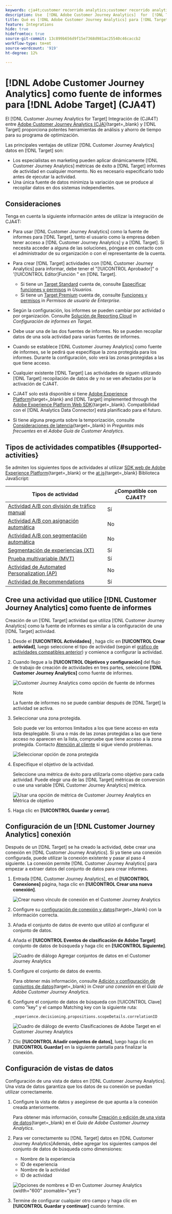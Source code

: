 ```yaml
---
keywords: cja4t;customer recorrido analytics;customer recorrido analytics for target;fuente de informes de customer recorrido analytics;customer recorrido analytics como fuente de informes para target
description: Use  [!DNL Adobe Customer Journey Analytics]  for  [!DNL Target]  (A4T) para crear actividades basadas en métricas de conversión y segmentos de audiencia de  [!DNL Customer Journey Analytics]  y use informes de  [!DNL Customer Journey Analytics]  para examinar los resultados.
title: Qué es [!DNL Adobe Customer Journey Analytics] para [!DNL Target] (CJA4T)?
feature: Integrations
hide: true
hidefromtoc: true
source-git-commit: 13c899b656d9f15e7368d981ac25540c46caccb2
workflow-type: tm+mt
source-wordcount: '919'
ht-degree: 12%

---
```


# [!DNL Adobe Customer Journey Analytics] como fuente de informes para [!DNL Adobe Target] (CJA4T)

El [!DNL Customer Journey Analytics for Target] Integración de (CJA4T) entre [Adobe Customer Journey Analytics (CJA)](https://experienceleague.adobe.com/docs/customer-journey-analytics.html){target=_blank} y [!DNL Target] proporciona potentes herramientas de análisis y ahorro de tiempo para su programa de optimización.

Las principales ventajas de utilizar [!DNL Customer Journey Analytics] datos en [!DNL Target] son:

* Los especialistas en marketing pueden aplicar dinámicamente [!DNL Customer Journey Analytics] métricas de éxito a [!DNL Target] informes de actividad en cualquier momento. No es necesario especificarlo todo antes de ejecutar la actividad.
* Una única fuente de datos minimiza la variación que se produce al recopilar datos en dos sistemas independientes.

## Consideraciones

Tenga en cuenta la siguiente información antes de utilizar la integración de CJA4T:

* Para usar [!DNL Customer Journey Analytics] como la fuente de informes para [!DNL Target], tanto el usuario como la empresa deben tener acceso a [!DNL Customer Journey Analytics] y a [!DNL Target]. Si necesita acceder a alguna de las soluciones, póngase en contacto con el administrador de su organización o con el representante de la cuenta.
* Para crear [!DNL Target] actividades con [!DNL Customer Journey Analytics] para informar, debe tener el &quot;[!UICONTROL Aprobador]&quot; o &#39;[!UICONTROL Editor]Función &quot; en [!DNL Target].
   * Si tiene un [Target Standard](/help/main/c-intro/intro.md#section_ACD5EFF17AAB4E979CBEFA0145CCD905) cuenta de, consulte [Especificar funciones y permisos](/help/main/administrating-target/c-user-management/c-user-management/user-management.md#roles-permissions) in *Usuarios*.
   * Si tiene un [Target Premium](/help/main/c-intro/intro.md#premium) cuenta de, consulte [Funciones y permisos](/help/main/administrating-target/c-user-management/property-channel/property-channel.md#roles-permissions) in *Permisos de usuario de Enterprise*.

* Según la configuración, los informes se pueden cambiar por actividad o por organización. Consulte [Solución de Reporting Cloud](/help/main/administrating-target/reporting.md#solution) in *Configuración de informes en Target*.
* Debe usar una de las dos fuentes de informes. No se pueden recopilar datos de una sola actividad para varias fuentes de informes.
* Cuando se establece [!DNL Customer Journey Analytics] como fuente de informes, se le pedirá que especifique la zona protegida para los informes. Durante la configuración, solo verá las zonas protegidas a las que tiene acceso.
* Cualquier existente [!DNL Target] Las actividades de siguen utilizando [!DNL Target] recopilación de datos de y no se ven afectados por la activación de CJA4T.
* CJA4T solo está disponible si tiene [Adobe Experience Platform](https://experienceleague.adobe.com/docs/experience-platform.html){target=_blank} and [!DNL Target] implemented through the [Adobe Experience Platform Web SDK](https://experienceleague.adobe.com/docs/target-dev/developer/client-side/aep-web-sdk.html){target=_blank}. Compatibilidad con el [!DNL Analytics Data Connector] está planificado para el futuro.
* Si tiene alguna pregunta sobre la temporización, consulte [Consideraciones de latencia](https://experienceleague.adobe.com/docs/analytics-platform/using/cja-overview/cja-faq.html#latency){target=_blank} in *Preguntas más frecuentes* en el *Adobe Guía de Customer Analytics*.

## Tipos de actividades compatibles {#supported-activities}

Se admiten los siguientes tipos de actividades al utilizar [SDK web de Adobe Experience Platform](https://experienceleague.adobe.com/docs/target-dev/developer/client-side/aep-web-sdk.html){target=_blank} or the [at.js](https://experienceleague.adobe.com/docs/target-dev/developer/client-side/at-js-implementation/overview.html){target=_blank} Biblioteca JavaScript:

| Tipos de actividad | ¿Compatible con CJA4T? |
|--- |--- |
| [Actividad A/B con división de tráfico manual](/help/main/c-activities/t-test-ab/test-ab.md) | Sí |
| [Actividad A/B con asignación automática](/help/main/c-activities/automated-traffic-allocation/automated-traffic-allocation.md) | No |
| [Actividad A/B con segmentación automática](/help/main/c-activities/auto-target/auto-target-to-optimize.md) | No |
| [Segmentación de experiencias (XT)](/help/main/c-activities/t-experience-target/experience-target.md) | Sí |
| [Prueba multivariable (MVT)](/help/main/c-activities/c-multivariate-testing/multivariate-testing.md) | Sí |
| [Actividad de Automated Personalization (AP)](/help/main/c-activities/t-automated-personalization/automated-personalization.md) | No |
| [Actividad de Recommendations](/help/main/c-recommendations/recommendations.md) | Sí |

## Cree una actividad que utilice [!DNL Customer Journey Analytics] como fuente de informes

Creación de un [!DNL Target] actividad que utiliza [!DNL Customer Journey Analytics] como la fuente de informes es similar a la configuración de una [!DNL Target] actividad.

1. Desde el **[!UICONTROL Actividades]** , haga clic en **[!UICONTROL Crear actividad]**, luego seleccione el tipo de actividad (según el [gráfico de actividades compatibles anterior](#supported-activities)) y comience a configurar la actividad.
1. Cuando llegue a la **[!UICONTROL Objetivos y configuración]** del flujo de trabajo de creación de actividades en tres partes, seleccione **[!DNL Customer Journey Analytics]** como fuente de informes.

   ![Customer Journey Analytics como opción de fuente de informes](/help/main/c-integrating-target-with-mac/cja4t/assets/cja-as-reporting-source.png)

   >[!NOTE]
   >
   >La fuente de informes no se puede cambiar después de [!DNL Target] la actividad se activa.

1. Seleccionar una zona protegida.

   Solo puede ver los entornos limitados a los que tiene acceso en esta lista desplegable. Si una o más de las zonas protegidas a las que tiene acceso no aparecen en la lista, compruebe que tiene acceso a la zona protegida. Contacto [Atención al cliente](/help/main/cmp-resources-and-contact-information.md#reference_ACA3391A00EF467B87930A450050077C) si sigue viendo problemas.

   ![Seleccionar opción de zona protegida](/help/main/c-integrating-target-with-mac/cja4t/assets/sandbox.png)

1. Especifique el objetivo de la actividad.

   Seleccione una métrica de éxito para utilizarla como objetivo para cada actividad. Puede elegir una de las [!DNL Target] métricas de conversión o use una variable [!DNL Customer Journey Analytics] métrica.

   ![Usar una opción de métrica de Customer Journey Analytics en Métrica de objetivo](/help/main/c-integrating-target-with-mac/cja4t/assets/goal-metric.png)

1. Haga clic en **[!UICONTROL Guardar y cerrar]**.

## Configuración de un [!DNL Customer Journey Analytics] conexión

Después de un [!DNL Target] se ha creado la actividad, debe crear una conexión en [!DNL Customer Journey Analytics]. Si ya tiene una conexión configurada, puede utilizar la conexión existente y pasar al paso 4 siguiente. La conexión permite [!DNL Customer Journey Analytics] para empezar a extraer datos del conjunto de datos para crear informes.

1. Entrada [!DNL Customer Journey Analytics], en el **[!UICONTROL Conexiones]** página, haga clic en **[!UICONTROL Crear una nueva conexión]**.

   ![Crear nuevo vínculo de conexión en el Customer Journey Analytics](/help/main/c-integrating-target-with-mac/cja4t/assets/create-connection.png)

1. Configure su [configuración de conexión y datos](https://experienceleague.adobe.com/docs/analytics-platform/using/cja-connections/overview.html){target=_blank} con la información correcta.
1. Añada el conjunto de datos de evento que utilizó al configurar el conjunto de datos.
1. Añada el **[!UICONTROL Eventos de clasificación de Adobe Target]** conjunto de datos de búsqueda y haga clic en **[!UICONTROL Siguiente]**.

   ![Cuadro de diálogo Agregar conjuntos de datos en el Customer Journey Analytics](/help/main/c-integrating-target-with-mac/cja4t/assets/add-datasets.png)

1. Configure el conjunto de datos de evento.

   Para obtener más información, consulte [Adición y configuración de conjuntos de datos](https://experienceleague.adobe.com/docs/analytics-platform/using/cja-connections/create-connection.html?lang=en#add-dataset){target=_blank} in *Crear una conexión* en el *Guía de Adobe Customer Journey Analytics*.

1. Configure el conjunto de datos de búsqueda con [!UICONTROL Clave] como &quot;key&quot; y el campo Matching key con la siguiente ruta:

   ```
   _experience.decisioning.propositions.scopeDetails.correlationID
   ```

   ![Cuadro de diálogo de evento Clasificaciones de Adobe Target en el Customer Journey Analytics](/help/main/c-integrating-target-with-mac/cja4t/assets/classifications-events.png)

1. Clic **[!UICONTROL Añadir conjuntos de datos]**, luego haga clic en **[!UICONTROL Guardar]** en la siguiente pantalla para finalizar la conexión.

## Configuración de vistas de datos

Configuración de una vista de datos en [!DNL Customer Journey Analytics]. Una vista de datos garantiza que los datos de su conexión se puedan utilizar correctamente.

1. Configure la vista de datos y asegúrese de que apunta a la conexión creada anteriormente.

   Para obtener más información, consulte [Creación o edición de una vista de datos](https://experienceleague.adobe.com/docs/analytics-platform/using/cja-dataviews/create-dataview.html){target=_blank} en el *Guía de Adobe Customer Journey Analytics*.

1. Para ver correctamente su [!DNL Target] datos en [!DNL Customer Journey Analytics]Además, debe agregar los siguientes campos del conjunto de datos de búsqueda como dimensiones:

   * Nombre de la experiencia
   * ID de experiencia
   * Nombre de la actividad
   * ID de actividad

   ![Opciones de nombres e ID en Customer Journey Analytics](/help/main/c-integrating-target-with-mac/cja4t/assets/names-and-ids.png){width="600" zoomable="yes"}

1. Termine de configurar cualquier otro campo y haga clic en **[!UICONTROL Guardar y continuar]** cuando termine.
